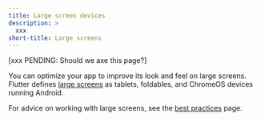 ```yaml
---
title: Large screen devices
description: >
  xxx
short-title: Large screens
---
```


[xxx PENDING: Should we axe this page?]

You can optimize your app to improve its
look and feel on large screens. 
Flutter defines [large screens][] as tablets,
foldables, and ChromeOS devices running Android.

For advice on working with large screens,
see the [best practices][] page.

[best practices]: /ui/adaptive-responsive/large-screens
[large screens]: {{site.android-dev}}/guide/topics/large-screens/get-started-with-large-screens
